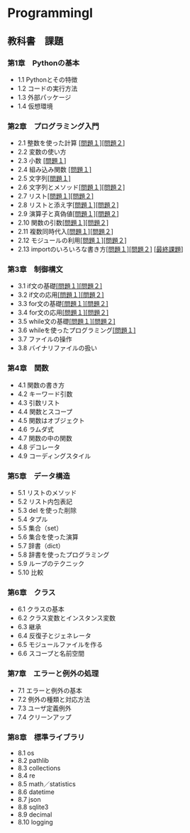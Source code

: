# ProgrammingI
## 教科書　課題
### 第1章　Pythonの基本
- 1.1 Pythonとその特徴
- 1.2 コードの実行方法
- 1.3 外部パッケージ
- 1.4 仮想環境
### 第2章　プログラミング入門
- 2.1 整数を使った計算 [[問題１]](chapter02/Q_1_1.py)[[問題２]](chapter02/Q_1_2.py)
- 2.2 変数の使い方
- 2.3 小数 [[問題１]](chapter02/Q2_3_1.py)
- 2.4 組み込み関数 [[問題１]](chapter02/Q2_4_1.py)
- 2.5 文字列[[問題１]](chapter02/Q2_5_2.py)
- 2.6 文字列とメソッド[[問題１]](chapter02/Q2_6_1.py)[[問題２]](chapter02/Q2_6_2.py)
- 2.7 リスト[[問題１]](chapter02/Q2_7_1.py)[[問題２]](chapter02/Q2_7_2.py)
- 2.8 リストと添え字[[問題１]](chapter02/Q2_8_1.py)[[問題２]](chapter02/Q2_8_2.py)
- 2.9 演算子と真偽値[[問題１]](chapter02/Q2_9_1.py)[[問題２]](chapter02/Q2_9_2.py)
- 2.10 関数の引数[[問題１]](chapter02/Q2_10_1.py)[[問題２]](chapter02/Q2_10_2.py)
- 2.11 複数同時代入[[問題１]](chapter02/Q2_11_1.py)[[問題２]](chapter02/Q2_11_2.py)
- 2.12 モジュールの利用[[問題１]](chapter02/Q2_12_1.py)[[問題２]](chapter02/Q2_12_2.py)
- 2.13 importのいろいろな書き方[[問題１]](chapter02/Q2_13_1.py)[[問題２]](chapter02/Q2_13_2.py)
[[最終課題]](chapter02/Q2_14_1.py)
### 第3章　制御構文
- 3.1 if文の基礎[[問題１]](chapter03/Q3_1_1.py)[[問題２]](chapter03/Q3_1_2.py)
- 3.2 if文の応用[[問題１]](chapter03/Q3_2_1.py)[[問題２]](chapter03/Q3_2_2.py)
- 3.3 for文の基礎[[問題１]](chapter03/Q3_3_1.py)[[問題２]](chapter03/Q3_3_2.py)
- 3.4 for文の応用[[問題１]](chapter03/Q3_4_1.py)[[問題２]](chapter03/Q3_4_2.py)
- 3.5 while文の基礎[[問題１]](chapter03/Q3_5_1.py)[[問題２]](chapter03/Q3_5_2.py)
- 3.6 whileを使ったプログラミング[[問題１]](chapter03/Q3_6_1.py)
- 3.7 ファイルの操作
- 3.8 バイナリファイルの扱い
### 第4章　関数
- 4.1 関数の書き方
- 4.2 キーワード引数
- 4.3 引数リスト
- 4.4 関数とスコープ
- 4.5 関数はオブジェクト
- 4.6 ラムダ式
- 4.7 関数の中の関数
- 4.8 デコレータ
- 4.9 コーディングスタイル
### 第5章　データ構造
- 5.1 リストのメソッド
- 5.2 リスト内包表記
- 5.3 del を使った削除
- 5.4 タプル
- 5.5 集合（set）
- 5.6 集合を使った演算
- 5.7 辞書（dict）
- 5.8 辞書を使ったプログラミング
- 5.9 ループのテクニック
- 5.10 比較
### 第6章　クラス
- 6.1 クラスの基本
- 6.2 クラス変数とインスタンス変数
- 6.3 継承
- 6.4 反復子とジェネレータ
- 6.5 モジュールファイルを作る
- 6.6 スコープと名前空間
### 第7章　エラーと例外の処理
- 7.1 エラーと例外の基本
- 7.2 例外の種類と対応方法
- 7.3 ユーザ定義例外
- 7.4 クリーンアップ
### 第8章　標準ライブラリ
- 8.1 os
- 8.2 pathlib
- 8.3 collections
- 8.4 re
- 8.5 math／statistics
- 8.6 datetime
- 8.7 json
- 8.8 sqlite3
- 8.9 decimal
- 8.10 logging


